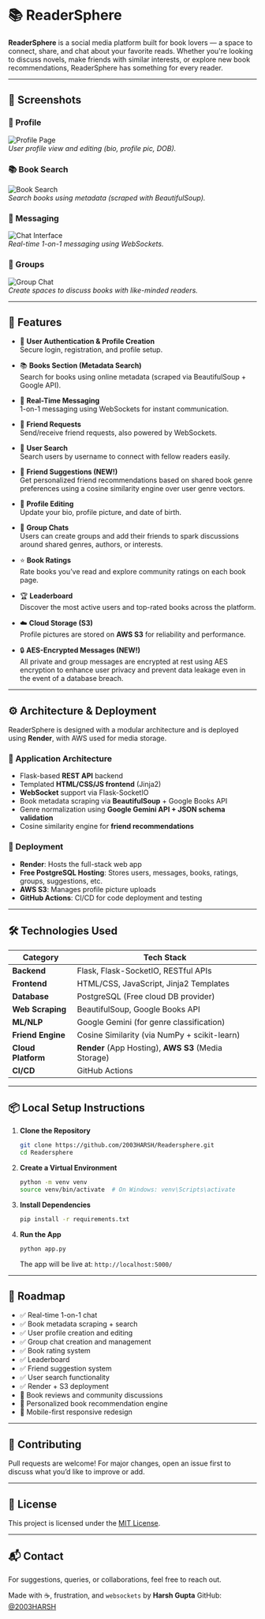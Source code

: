 # 📚 ReaderSphere

**ReaderSphere** is a social media platform built for book lovers — a space to connect, share, and chat about your favorite reads. Whether you're looking to discuss novels, make friends with similar interests, or explore new book recommendations, ReaderSphere has something for every reader.

---

## 📸 Screenshots

### 🔐 Profile  
![Profile Page](artifacts/1.png)  
*User profile view and editing (bio, profile pic, DOB).*

### 📚 Book Search  
![Book Search](artifacts/3.png)  
*Search books using metadata (scraped with BeautifulSoup).*

### 💬 Messaging  
![Chat Interface](artifacts/2.png)  
*Real-time 1-on-1 messaging using WebSockets.*

### 👥 Groups  
![Group Chat](artifacts/4.png)  
*Create spaces to discuss books with like-minded readers.*

---

## 🌟 Features

- 👤 **User Authentication & Profile Creation**  
  Secure login, registration, and profile setup.

- 📚 **Books Section (Metadata Search)**  
  Search for books using online metadata (scraped via BeautifulSoup + Google API).

- 💬 **Real-Time Messaging**  
  1-on-1 messaging using WebSockets for instant communication.

- 🤝 **Friend Requests**  
  Send/receive friend requests, also powered by WebSockets.

- 🔎 **User Search**  
  Search users by username to connect with fellow readers easily.

- 🧠 **Friend Suggestions (NEW!)**  
  Get personalized friend recommendations based on shared book genre preferences using a cosine similarity engine over user genre vectors.

- 📝 **Profile Editing**  
  Update your bio, profile picture, and date of birth.

- 👥 **Group Chats**  
  Users can create groups and add their friends to spark discussions around shared genres, authors, or interests.

- ⭐ **Book Ratings**  
  Rate books you’ve read and explore community ratings on each book page.

- 🏆 **Leaderboard**  
  Discover the most active users and top-rated books across the platform.

- ☁️ **Cloud Storage (S3)**  
  Profile pictures are stored on **AWS S3** for reliability and performance.
  
- 🔒 **AES-Encrypted Messages (NEW!)**  
  All private and group messages are encrypted at rest using AES encryption to enhance user privacy and prevent data leakage even in the event of a database breach.

---

## ⚙️ Architecture & Deployment

ReaderSphere is designed with a modular architecture and is deployed using **Render**, with AWS used for media storage.

### 🧱 Application Architecture

- Flask-based **REST API** backend  
- Templated **HTML/CSS/JS frontend** (Jinja2)  
- **WebSocket** support via Flask-SocketIO  
- Book metadata scraping via **BeautifulSoup** + Google Books API  
- Genre normalization using **Google Gemini API + JSON schema validation**  
- Cosine similarity engine for **friend recommendations**

### 🚀 Deployment

- **Render**: Hosts the full-stack web app  
- **Free PostgreSQL Hosting**: Stores users, messages, books, ratings, groups, suggestions, etc.  
- **AWS S3**: Manages profile picture uploads  
- **GitHub Actions**: CI/CD for code deployment and testing  

---

## 🛠️ Technologies Used

| Category           | Tech Stack                                           |
|--------------------|------------------------------------------------------|
| **Backend**        | Flask, Flask-SocketIO, RESTful APIs                  |
| **Frontend**       | HTML/CSS, JavaScript, Jinja2 Templates               |
| **Database**       | PostgreSQL (Free cloud DB provider)                  |
| **Web Scraping**   | BeautifulSoup, Google Books API                      |
| **ML/NLP**         | Google Gemini (for genre classification)             |
| **Friend Engine**  | Cosine Similarity (via NumPy + scikit-learn)         |
| **Cloud Platform** | **Render** (App Hosting), **AWS S3** (Media Storage) |
| **CI/CD**          | GitHub Actions                                       |

---

## 📦 Local Setup Instructions

1. **Clone the Repository**
   ```bash
   git clone https://github.com/2003HARSH/Readersphere.git
   cd Readersphere
   ```

2. **Create a Virtual Environment**

   ```bash
   python -m venv venv
   source venv/bin/activate  # On Windows: venv\Scripts\activate
   ```

3. **Install Dependencies**

   ```bash
   pip install -r requirements.txt
   ```

4. **Run the App**

   ```bash
   python app.py
   ```

   The app will be live at: `http://localhost:5000/`

---

## 📌 Roadmap

* ✅ Real-time 1-on-1 chat
* ✅ Book metadata scraping + search
* ✅ User profile creation and editing
* ✅ Group chat creation and management
* ✅ Book rating system
* ✅ Leaderboard
* ✅ Friend suggestion system
* ✅ User search functionality
* ✅ Render + S3 deployment
* 🚧 Book reviews and community discussions
* 🚧 Personalized book recommendation engine
* 🚧 Mobile-first responsive redesign

---

## 🤝 Contributing

Pull requests are welcome! For major changes, open an issue first to discuss what you’d like to improve or add.

---

## 📄 License

This project is licensed under the [MIT License](LICENSE).

---

## 📬 Contact

For suggestions, queries, or collaborations, feel free to reach out.

Made with ☕, frustration, and `websockets` by **Harsh Gupta**
GitHub: [@2003HARSH](https://github.com/2003HARSH)

